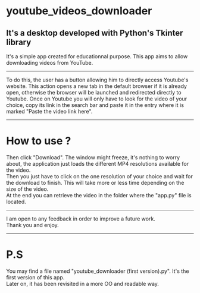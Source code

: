 # youtube_videos_downloader

## It's a desktop developed with Python's Tkinter library
It's a simple app created for educationnal purpose.
This app aims to allow downloading videos from YouTube.

********************************************
To do this, the user has a button allowing him to directly access Youtube's website. This action opens a new tab in the default browser if it is already open, otherwise the browser will be launched and redirected directly to Youtube. Once on Youtube you will only have to look for the video of your
choice, copy its link in the search bar and paste it in the entry where it is marked "Paste the video link here".

********************************************
# How to use ?
Then click "Download". The window might freeze, it's nothing to worry about, the application just loads the different MP4 resolutions available for
the video.\
Then you just have to click on the one resolution of your choice and wait for the download to finish. This will take more or less time depending on the size of the video.\
At the end you can retrieve the video in the folder where the "app.py" file is located.

********************************************
I am open to any feedback in order to improve a future work.\
Thank you and enjoy.

********************************************
# P.S
You may find a file named "youtube_downloader (first version).py". It's the first version of this app.\
Later on, it has been revisited in a more OO and readable way.
